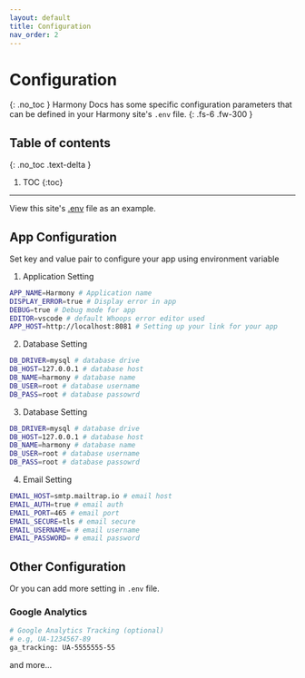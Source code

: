 ```yaml
---
layout: default
title: Configuration
nav_order: 2
---
```


# Configuration
{: .no_toc }
Harmony Docs has some specific configuration parameters that can be defined in your Harmony site's `.env` file.
{: .fs-6 .fw-300 }

## Table of contents
{: .no_toc .text-delta }

1. TOC
{:toc}

---


View this site's [.env](https://github.com/harmony-betta/harmony/tree/master/.env.example) file as an example.

## App Configuration

Set key and value pair to configure your app using environment variable

1. Application Setting
```bash
APP_NAME=Harmony # Application name
DISPLAY_ERROR=true # Display error in app
DEBUG=true # Debug mode for app
EDITOR=vscode # default Whoops error editor used
APP_HOST=http://localhost:8081 # Setting up your link for your app
```

2. Database Setting
```bash
DB_DRIVER=mysql # database drive
DB_HOST=127.0.0.1 # database host
DB_NAME=harmony # database name
DB_USER=root # database username
DB_PASS=root # database passowrd
```

3. Database Setting
```bash
DB_DRIVER=mysql # database drive
DB_HOST=127.0.0.1 # database host
DB_NAME=harmony # database name
DB_USER=root # database username
DB_PASS=root # database passowrd
```

4. Email Setting
```bash
EMAIL_HOST=smtp.mailtrap.io # email host
EMAIL_AUTH=true # email auth
EMAIL_PORT=465 # email port
EMAIL_SECURE=tls # email secure
EMAIL_USERNAME= # email username
EMAIL_PASSWORD= # email password
```

## Other Configuration

Or you can add more setting in `.env` file. 

### Google Analytics

```bash
# Google Analytics Tracking (optional)
# e.g, UA-1234567-89
ga_tracking: UA-5555555-55
```

and more...